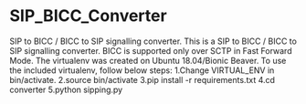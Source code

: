# SIP_BICC_Converter

SIP to BICC / BICC to SIP signalling converter.
This is a SIP to BICC / BICC to SIP signalling converter.
BICC is supported only over SCTP in Fast Forward Mode.
The virtualenv was created on Ubuntu 18.04/Bionic Beaver.
To use the included virtualenv, follow below steps:
1.Change VIRTUAL_ENV in bin/activate.
2.source bin/activate
3.pip install -r requirements.txt
4.cd converter
5.python sipping.py
